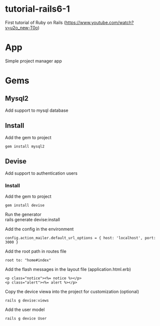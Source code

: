 # tutorial-rails6-1
First tutorial of Ruby on Rails (https://www.youtube.com/watch?v=u2o_new-T0o)

# App
Simple project manager app

# Gems
## Mysql2
Add support to mysql database  
## Install
Add the gem to project

    gem install mysql2

## Devise
Add support to authentication users
### Install
Add the gem to project  

    gem install devise

Run the generator  
    rails generate devise:install  

Add the config in the environment  

    config.action_mailer.default_url_options = { host: 'localhost', port: 3000 }

Add the root path in routes file  

    root to: "home#index"

Add the flash messages in the layout file (application.html.erb) 

    <p class="notice"><%= notice %></p>
    <p class="alert"><%= alert %></p>

Copy the device viewa into the project for customization (optional)   

    rails g devise:views

Add the user model

    rails g device User